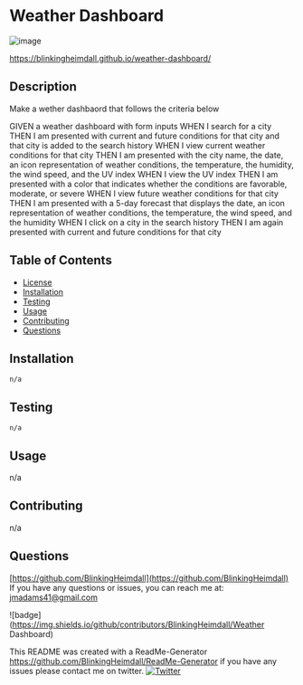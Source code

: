 # Weather Dashboard

![image](https://user-images.githubusercontent.com/87791295/169902000-3c85fe23-2382-4014-95c5-e7bcd80aee51.png)

https://blinkingheimdall.github.io/weather-dashboard/




 


## Description
Make a wether dashbaord that follows the criteria below

GIVEN a weather dashboard with form inputs
WHEN I search for a city
THEN I am presented with current and future conditions for that city and that city is added to the search history
WHEN I view current weather conditions for that city
THEN I am presented with the city name, the date, an icon representation of weather conditions, the temperature, the humidity, the wind speed, and the UV index
WHEN I view the UV index
THEN I am presented with a color that indicates whether the conditions are favorable, moderate, or severe
WHEN I view future weather conditions for that city
THEN I am presented with a 5-day forecast that displays the date, an icon representation of weather conditions, the temperature, the wind speed, and the humidity
WHEN I click on a city in the search history
THEN I am again presented with current and future conditions for that city

## Table of Contents
- [License](#license)
- [Installation](#installation)
- [Testing](#testing)
- [Usage](#usage)
- [Contributing](#contributing)
- [Questions](#questions)

## Installation
~~~
n/a
~~~

## Testing
~~~
n/a
~~~

## Usage
n/a

## Contributing
n/a

## Questions
[https://github.com/BlinkingHeimdall](https://github.com/BlinkingHeimdall)
If you have any questions or issues, you can reach me at: jmadams41@gmail.com

![badge](https://img.shields.io/github/contributors/BlinkingHeimdall/Weather Dashboard)



This README was created with a ReadMe-Generator https://github.com/BlinkingHeimdall/ReadMe-Generator if you have any issues please contact me on twitter.
[![Twitter](https://img.shields.io/twitter/url/https/twitter.com/cloudposse.svg?style=social&label=Follow%20%40northstarla41)](https://twitter.com/Northstarla41)
